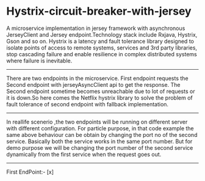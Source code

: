# Hystrix-circuit-breaker-with-jersey
A microservice implementation in jersey framework with asynchronous JerseyClient and Jersey endpoint.Technology stack include Rxjava, Hystrix, Gson and so on. Hystrix is a latency and fault tolerance library designed to isolate points of access to remote systems, services and 3rd party libraries, stop cascading failure and enable resilience in complex distributed systems where failure is inevitable.

-----------------------------------------------------------------------------------------------------------------------------------------

There are two endpoints in the microservice. First endpoint requests the Second endpoint with jerseyAsyncClient api to get the response. The Second endpoint sometime becomes unreachable due to lot of requests or it is down.So here comes the Netflix hystrix library to solve the problem of fault tolerance of second endpoint with fallback implementation.

-----------------------------------------------------------------------------------------------------------------------------------------

In reallife scenerio ,the two endpoints will be running on different server with different configuration.
For particle purpose, in that code example the same above behaviour can be obtain by changing the port no of the second service. Basically both the service works in the same port number. But for demo purpose we will be changing the port number of the second service dynamically from the first service when the request goes out.

------------------------------------------------------------------------------------------------------------------------------------------

First EndPoint:-
[x]
